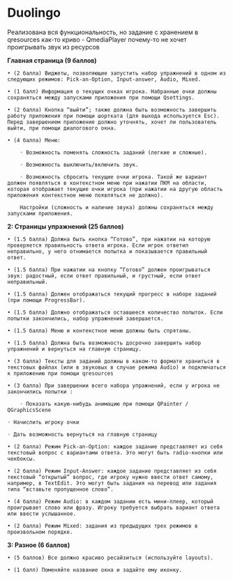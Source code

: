 # Duolingo

Реализована вся функциональность, но задание с хранением в qresources как-то криво - QmediaPlayer почему-то не хочет проигрывать звук из ресурсов

**Главная страница (9 баллов)**

    • (2 балла) Виджеты, позволяющие запустить набор упражнений в одном из следующих режимов: Pick-an-Option, Input-answer, Audio, Mixed.

    • (1 балл) Информация о текущих очках игрока. Набранные очки должны сохраняться между запусками приложения при помощи Qsettings.
    
    • (2 балла) Кнопка “выйти”; также должна быть возможность завершить работу приложения при помощи шортката (для выхода используется Esc). Перед завершением приложение должно уточнять, хочет ли пользователь выйти, при помощи диалогового окна.
    
    • (4 балла) Меню:
        
        ◦ Возможность поменять сложность заданий (легкие и сложные).
        
        ◦ Возможность выключить/включить звук.
        
        ◦ Возможность сбросить текущие очки игрока. Такой же вариант должен появляться в контекстном меню при нажатии ПКМ на области, которая отображает текущие очки игрока (при нажатии на другую область приложения контекстное меню появляться не должно). 
        
        Настройки (сложность и наличие звука) должны сохраняться между запусками приложения.


**2: Страницы упражнений (25 баллов)**

    • (1.5 балла) Должна быть кнопка “Готово”, при нажатии на которую проверяется правильность ответа игрока. Если игрок ответил неправильно, у него отнимается попытка и показывается правильный ответ.
    
    • (1.5 балла) При нажатии на кнопку “Готово” должен проигрываться звук: радостный, если ответ правильный, и грустный, если ответ неправильный.
    
    • (1.5 балла) Должен отображаться текущий прогресс в наборе заданий (при помощи ProgressBar).
    
    • (1.5 балла) Должно отображаться оставшееся количество попыток. Если попытки закончились, набор упражнений завершается.
    
    • (1.5 балла) Меню и контекстное меню должны быть спрятаны.
    
    • (1.5 балла) Должна быть возможность досрочно завершить набор упражнений и вернуться на главную страницу.
    
    • (3 балла) Тексты для заданий должны в каком-то формате храниться в текстовых файлах (или в звуковых в случае режима Audio) и подключаться к приложению при помощи qresources
    
    • (3 балла) При завершении всего набора упражнений, если у игрока не закончились попытки :
        
        ◦ Показать какую-нибудь анимацию при помощи QPainter / QGraphicsScene
   
    ◦ Начислить игроку очки
   
    ◦ Дать возможность вернуться на главную страницу

    • (2 балла) Режим Pick-an-Option: каждое задание представляет из себя текстовый вопрос с вариантами ответа. Это могут быть radio-кнопки или чекбоксы.

    • (2 балла) Режим Input-Answer: каждое задание представляет из себя текстовый “открытый” вопрос, где игроку нужно ввести ответ самому, например, в TextEdit. Это могут быть задания на перевод или задания типа “вставьте пропущенное слово”.

    • (4 балла) Режим Audio: в каждом задании есть мини-плеер, который проигрывает слово или фразу. Игроку требуется выбрать вариант ответа или ввести услышанное.

    • (2 балла) Режим Mixed: задания из предыдущих трех режимов в произвольном порядке.


**3: Разное (6 баллов)**
    
    • (5 баллов) Все должно красиво ресайзиться (используйте layouts).
    
    • (1 балл) Поменяйте название окна и задайте ему иконку.
